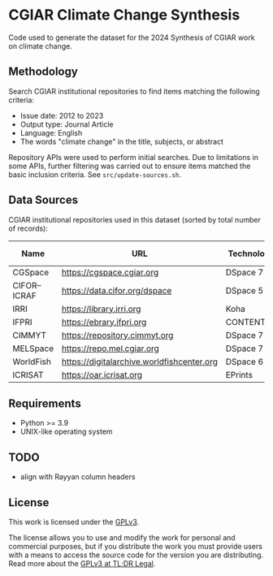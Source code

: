 # CGIAR Climate Change Synthesis

Code used to generate the dataset for the 2024 Synthesis of CGIAR work on climate change.


## Methodology

Search CGIAR institutional repositories to find items matching the following criteria:

- Issue date: 2012 to 2023
- Output type: Journal Article
- Language: English
- The words "climate change" in the title, subjects, or abstract

Repository APIs were used to perform initial searches. Due to limitations in some APIs, further filtering was carried out to ensure items matched the basic inclusion criteria. See `src/update-sources.sh`.


## Data Sources

CGIAR institutional repositories used in this dataset (sorted by total number of records):

| Name        | URL                                        | Technology | Total Records |
|-------------|--------------------------------------------|------------|---------------|
| CGSpace     | https://cgspace.cgiar.org                  | DSpace 7   | 125,945       |
| CIFOR–ICRAF | https://data.cifor.org/dspace              | DSpace 5   | 35,317        |
| IRRI        | https://library.irri.org                   | Koha       | 26,696        |
| IFPRI       | https://ebrary.ifpri.org                   | CONTENTdm  | 24,975        |
| CIMMYT      | https://repository.cimmyt.org              | DSpace 7   | 18,437        |
| MELSpace    | https://repo.mel.cgiar.org                 | DSpace 7   | 13,055        |
| WorldFish   | https://digitalarchive.worldfishcenter.org | DSpace 6   | 5,673         |
| ICRISAT     | https://oar.icrisat.org                    | EPrints    | ?             |


## Requirements

- Python >= 3.9
- UNIX-like operating system

## TODO

- align with Rayyan column headers


## License
This work is licensed under the [GPLv3](https://www.gnu.org/licenses/gpl-3.0.en.html).

The license allows you to use and modify the work for personal and commercial purposes, but if you distribute the work you must provide users with a means to access the source code for the version you are distributing. Read more about the [GPLv3 at TL;DR Legal](https://tldrlegal.com/license/gnu-general-public-license-v3-(gpl-3)).
